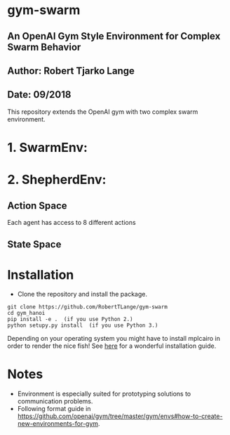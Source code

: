 # gym-swarm
## An OpenAI Gym Style Environment for Complex Swarm Behavior
## Author: Robert Tjarko Lange
## Date: 09/2018

This repository extends the OpenAI gym with two complex swarm environment.


# 1. SwarmEnv:
# 2. ShepherdEnv:

## Action Space
Each agent has access to 8 different actions

## State Space


# Installation

* Clone the repository and install the package.
```
git clone https://github.com/RobertTLange/gym-swarm
cd gym_hanoi
pip install -e .  (if you use Python 2.)
python setupy.py install  (if you use Python 3.)
```

Depending on your operating system you might have to install mplcairo in order to render the nice fish! See [here](https://towardsdatascience.com/how-i-got-matplotlib-to-plot-apple-color-emojis-c983767b39e0) for a wonderful installation guide.

# Notes
* Environment is especially suited for prototyping solutions to communication problems.
* Following format guide in https://github.com/openai/gym/tree/master/gym/envs#how-to-create-new-environments-for-gym.
